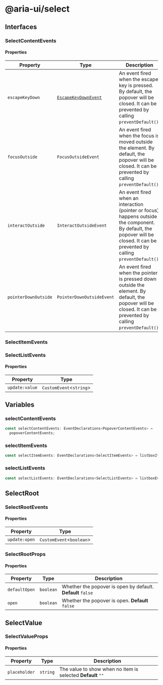 # @aria-ui/select

## Interfaces

### SelectContentEvents

#### Properties

| Property | Type | Description |
| --- | --- | --- |
| `escapeKeyDown` | [`EscapeKeyDownEvent`](../popover/README.md#escapekeydownevent) | An event fired when the escape key is pressed. By default, the popover will be closed. It can be prevented by calling `preventDefault()`. |
| `focusOutside` | `FocusOutsideEvent` | An event fired when the focus is moved outside the element. By default, the popover will be closed. It can be prevented by calling `preventDefault()`. |
| `interactOutside` | `InteractOutsideEvent` | An event fired when an interaction (pointer or focus) happens outside the component. By default, the popover will be closed. It can be prevented by calling `preventDefault()`. |
| `pointerDownOutside` | `PointerDownOutsideEvent` | An event fired when the pointer is pressed down outside the element. By default, the popover will be closed. It can be prevented by calling `preventDefault()`. |

### SelectItemEvents

### SelectListEvents

#### Properties

| Property       | Type                      |
| -------------- | ------------------------- |
| `update:value` | `CustomEvent`\<`string`\> |

## Variables

### selectContentEvents

```ts
const selectContentEvents: EventDeclarations<PopoverContentEvents> =
  popoverContentEvents;
```

### selectItemEvents

```ts
const selectItemEvents: EventDeclarations<SelectItemEvents> = listboxItemEvents;
```

### selectListEvents

```ts
const selectListEvents: EventDeclarations<SelectListEvents> = listboxEvents;
```

## SelectRoot

### SelectRootEvents

#### Properties

| Property      | Type                       |
| ------------- | -------------------------- |
| `update:open` | `CustomEvent`\<`boolean`\> |

### SelectRootProps

#### Properties

| Property | Type | Description |
| --- | --- | --- |
| `defaultOpen` | `boolean` | Whether the popover is open by default. **Default** `false` |
| `open` | `boolean` | Whether the popover is open. **Default** `false` |

## SelectValue

### SelectValueProps

#### Properties

| Property | Type | Description |
| --- | --- | --- |
| `placeholder` | `string` | The value to show when no item is selected **Default** `""` |
